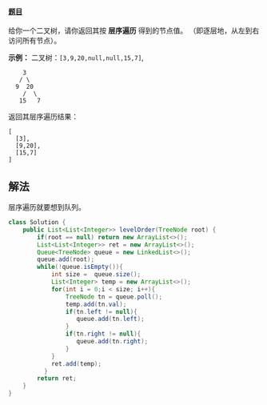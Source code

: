 #### [题目](https://leetcode-cn.com/problems/binary-tree-level-order-traversal/)

给你一个二叉树，请你返回其按 **层序遍历** 得到的节点值。 （即逐层地，从左到右访问所有节点）。

 

**示例：**
二叉树：`[3,9,20,null,null,15,7]`,

```
    3
   / \
  9  20
    /  \
   15   7
```

返回其层序遍历结果：

```
[
  [3],
  [9,20],
  [15,7]
]
```

## 解法

层序遍历就要想到队列。

```java
class Solution {
    public List<List<Integer>> levelOrder(TreeNode root) {
        if(root == null) return new ArrayList<>();
        List<List<Integer>> ret = new ArrayList<>();
        Queue<TreeNode> queue = new LinkedList<>();
        queue.add(root);
        while(!queue.isEmpty()){
            int size =  queue.size();
            List<Integer> temp = new ArrayList<>();
            for(int i = 0;i < size; i++){
                TreeNode tn = queue.poll();
                temp.add(tn.val);
                if(tn.left != null){
                   queue.add(tn.left);
                }
                if(tn.right != null){
                   queue.add(tn.right);
                }              
            }
            ret.add(temp);                 
          }
        return ret; 
    }
}
```

